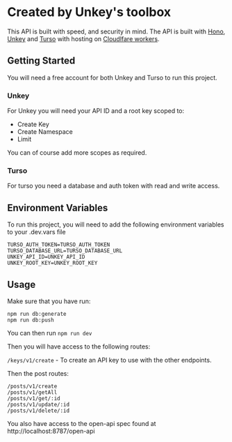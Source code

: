 # Created by Unkey's toolbox

This API is built with speed, and security in mind. The API is built with [Hono](https://hono.dev), [Unkey](https://unkey.com) and [Turso](https://turso.io) with hosting on [Cloudlfare workers](https://cloudlfare.com).

## Getting Started

You will need a free account for both Unkey and Turso to run this project.

### Unkey

For Unkey you will need your API ID and a root key scoped to:

- Create Key
- Create Namespace
- Limit

You can of course add more scopes as required.

### Turso

For turso you need a database and auth token with read and write access.

## Environment Variables

To run this project, you will need to add the following environment variables to your .dev.vars file

```
TURSO_AUTH_TOKEN=TURSO_AUTH_TOKEN
TURSO_DATABASE_URL=TURSO_DATABASE_URL
UNKEY_API_ID=UNKEY_API_ID
UNKEY_ROOT_KEY=UNKEY_ROOT_KEY
```

## Usage

Make sure that you have run:

```
npm run db:generate
npm run db:push

```

You can then run `npm run dev`

Then you will have access to the following routes:

`/keys/v1/create` - To create an API key to use with the other endpoints.

Then the post routes:

```
/posts/v1/create
/posts/v1/getAll
/posts/v1/get/:id
/posts/v1/update/:id
/posts/v1/delete/:id
```

You also have access to the open-api spec found at http://localhost:8787/open-api
